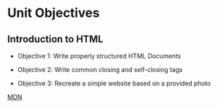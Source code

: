 # Unit Objectives 

## Introduction to HTML

* Objective 1: Write properly structured HTML Documents

* Objective 2: Write common closing and self-closing tags

* Objective 3: Recreate a simple website based on a provided photo

[MDN](https://developer.mozilla.org/en-US/docs/Learn/HTML)
